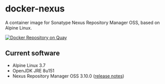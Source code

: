 # docker-nexus
A container image for Sonatype Nexus Repository Manager OSS, based on Alpine Linux.

[![Docker Repository on Quay](https://quay.io/repository/travelaudience/docker-nexus/status "Docker Repository on Quay")](https://quay.io/repository/travelaudience/docker-nexus)

## Current software

* Alpine Linux 3.7
* OpenJDK JRE 8u151
* Nexus Repository Manager OSS 3.10.0 ([release notes](https://help.sonatype.com/repomanager3/release-notes/2018-release-notes#id-2018ReleaseNotes-RepositoryManager3.10.0))
